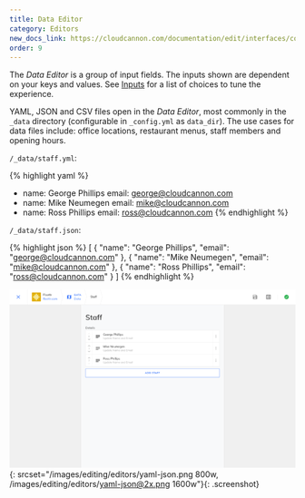 ```yaml
---
title: Data Editor
category: Editors
new_docs_link: https://cloudcannon.com/documentation/edit/interfaces/content-editor/
order: 9
---
```


The *Data Editor* is a group of input fields. The inputs shown are dependent on your keys and values. See [Inputs](/editing/interfaces/inputs/) for a list of choices to tune the experience.

YAML, JSON and CSV files open in the *Data Editor*, most commonly in the `_data` directory (configurable in `_config.yml` as `data_dir`). The use cases for data files include: office locations, restaurant menus, staff members and opening hours.

`/_data/staff.yml`:

{% highlight yaml %}
- name: George Phillips
  email: george@cloudcannon.com
- name: Mike Neumegen
  email: mike@cloudcannon.com
- name: Ross Phillips
  email: ross@cloudcannon.com
{% endhighlight %}

`/_data/staff.json`:

{% highlight json %}
[
  {
    "name": "George Phillips",
    "email": "george@cloudcannon.com"
  },
  {
    "name": "Mike Neumegen",
    "email": "mike@cloudcannon.com"
  },
  {
    "name": "Ross Phillips",
    "email": "ross@cloudcannon.com"
  }
]
{% endhighlight %}

![YAML/JSON interface](/images/editing/editors/yaml-json.png){: srcset="/images/editing/editors/yaml-json.png 800w, /images/editing/editors/yaml-json@2x.png 1600w"}{: .screenshot}
